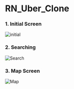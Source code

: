 # RN_Uber_Clone

### 1. Initial Screen
![initial](https://user-images.githubusercontent.com/93919347/148740941-77184701-e610-4d46-a94e-516519c44e51.jpg)

### 2. Searching
![Search](https://user-images.githubusercontent.com/93919347/148741501-50e724f5-0d64-4ebb-ad0b-63d444dc80d4.PNG)

### 3. Map Screen
![Map](https://user-images.githubusercontent.com/93919347/148741561-b59e298b-7a3d-4cf4-8f9f-51e66d2d4e0e.PNG)
